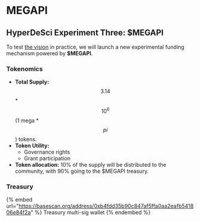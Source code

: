 # MEGAPI

## HyperDeSci Experiment Three: $MEGAPI

To test [the vision](../introduction/the-vision.md) in practice, we will launch a new experimental funding mechanism powered by **$MEGAPI**.

### Tokenomics

* **Total Supply:** $$3.14$$ \* $$10^6$$ (1 mega \* $$pi$$) tokens.
* **Token Utility:**
  * Governance rights
  * Grant participation
* **Token allocation:** 10% of the supply will be distributed to the community, with 90% going to the $MEGAPI treasury.

### Treasury

{% embed url="https://basescan.org/address/0xb4fdd35b90c847af5ffa0aa2eafb541806e84f2a" %}
Treasury multi-sig wallet
{% endembed %}
